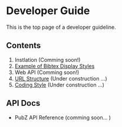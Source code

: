 # Developer Guide
This is the top page of a developer guideline.

## Contents
1. Instlation (Comming soon!)
1. [Example of Bibtex Display Styles](./display_styles.md)
1. Web API (Comming soon!)
1. [URL Structure](./urls.md) (Under construction ...)
1. [Coding Style](./code.md) (Under construction ...)


## API Docs
+ PubZ API Reference (comming soon... )


